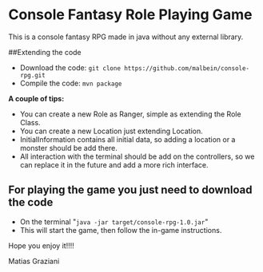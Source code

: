 # Console Fantasy Role Playing Game

This is a console fantasy RPG made in java without any external library.

##Extending the code
- Download the code: `git clone https://github.com/malbein/console-rpg.git`
- Compile the code: `mvn package`

**A couple of tips:**
- You can create a new Role as Ranger, simple as extending the Role Class.
- You can create a new Location just extending Location.
- InitialInformation contains all initial data, so adding a location or a monster should be add there.
- All interaction with the terminal should be add on the controllers, so we can replace it in the future and add a more rich interface.

## For playing the game you just need to download the code
- On the terminal "`java -jar target/console-rpg-1.0.jar`"
- This will start the game, then follow the in-game instructions.

Hope you enjoy it!!!!

Matias Graziani